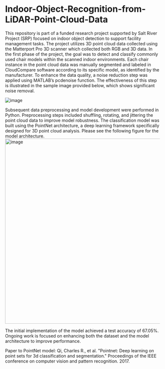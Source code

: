 # Indoor-Object-Recognition-from-LiDAR-Point-Cloud-Data
This repository is part of a funded research project supported by Salt River Project (SRP) focused on indoor object detection to support facility management tasks. The project utilizes 3D point cloud data collected using the Matterport Pro 3D scanner which collected both RGB and 3D data.
In the first phase of the project, the goal was to detect and classify commonly used chair models within the scanned indoor environments. Each chair instance in the point cloud data was manually segmented and labeled in CloudCompare software according to its specific model, as identified by the manufacturer.
To enhance the data quality, a noise reduction step was applied using MATLAB’s pcdenoise function. The effectiveness of this step is illustrated in the sample image provided below, which shows significant noise removal.

![image](https://github.com/user-attachments/assets/2bb8c4fa-1557-4016-a691-1d147001e5f8)


Subsequent data preprocessing and model development were performed in Python. Preprocessing steps included shuffling, rotating, and jittering the point cloud data to improve model robustness. The classification model was built using the PointNet architecture, a deep learning framework specifically designed for 3D point cloud analysis. Please see the following figure for the model architecture.  
<img width="601" alt="image" src="https://github.com/user-attachments/assets/458ee5f7-14ce-49e1-b2e0-a6d83181545c" />

The initial implementation of the model achieved a test accuracy of 67.05%. Ongoing work is focused on enhancing both the dataset and the model architecture to improve performance.

Paper to PointNet model: Qi, Charles R., et al. "Pointnet: Deep learning on point sets for 3d classification and segmentation." Proceedings of the IEEE conference on computer vision and pattern recognition. 2017.
